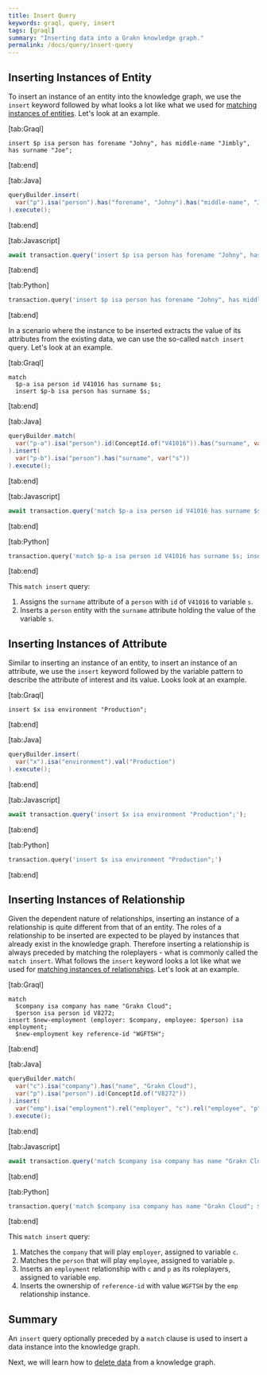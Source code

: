 ```yaml
---
title: Insert Query
keywords: graql, query, insert
tags: [graql]
summary: "Inserting data into a Grakn knowledge graph."
permalink: /docs/query/insert-query
---
```


## Inserting Instances of Entity
To insert an instance of an entity into the knowledge graph, we use the `insert` keyword followed by what looks a lot like what we used for [matching instances of entities](/docs/query/match-clause#matching-instances-of-an-entity). Let's look at an example.

<div class="tabs">

[tab:Graql]
```graql
insert $p isa person has forename "Johny", has middle-name "Jimbly", has surname "Joe";
```
[tab:end]

[tab:Java]
```java
queryBuilder.insert(
  var("p").isa("person").has("forename", "Johny").has("middle-name", "Jimbly").has("surname", "Joe")
).execute();
```
[tab:end]

[tab:Javascript]
```javascript
await transaction.query('insert $p isa person has forename "Johny", has middle-name "Jimbly", has surname "Joe";');
```
[tab:end]

[tab:Python]
```python
transaction.query('insert $p isa person has forename "Johny", has middle-name "Jimbly", has surname "Joe";')
```
[tab:end]

</div>

In a scenario where the instance to be inserted extracts the value of its attributes from the existing data, we can use the so-called `match insert` query. Let's look at an example.

<div class="tabs">

[tab:Graql]
```graql
match
  $p-a isa person id V41016 has surname $s;
  insert $p-b isa person has surname $s;
```
[tab:end]

[tab:Java]
```java
queryBuilder.match(
  var("p-a").isa("person").id(ConceptId.of("V41016")).has("surname", var("s"))
).insert(
  var("p-b").isa("person").has("surname", var("s"))
).execute();
```
[tab:end]

[tab:Javascript]
```javascript
await transaction.query('match $p-a isa person id V41016 has surname $s; insert $p-b isa person has surname $s;');
```
[tab:end]

[tab:Python]
```python
transaction.query('match $p-a isa person id V41016 has surname $s; insert $p-b isa person has surname $s;')
```
[tab:end]
</div>

This `match insert` query:
1. Assigns the `surname` attribute of a `person` with `id` of `V41016` to variable `s`.
2. Inserts a `person` entity with the `surname` attribute holding the value of the variable `s`.

## Inserting Instances of Attribute
Similar to inserting an instance of an entity, to insert an instance of an attribute, we use the `insert` keyword followed by the variable pattern to describe the attribute of interest and its value. Looks look at an example.

<div class="tabs">

[tab:Graql]
```graql
insert $x isa environment "Production";
```
[tab:end]

[tab:Java]
```java
queryBuilder.insert(
  var("x").isa("environment").val("Production")
).execute();
```
[tab:end]

[tab:Javascript]
```javascript
await transaction.query('insert $x isa environment "Production";');
```
[tab:end]

[tab:Python]
```python
transaction.query('insert $x isa environment "Production";')
```
[tab:end]
</div>

## Inserting Instances of Relationship
Given the dependent nature of relationships, inserting an instance of a relationship is quite different from that of an entity. The roles of a relationship to be inserted are expected to be played by instances that already exist in the knowledge graph. Therefore inserting a relationship is always preceded by matching the roleplayers - what is commonly called the `match insert`. What follows the `insert` keyword looks a lot like what we used for [matching instances of relationships](/docs/query/match-clause#matching-instances-of-an-relationship). Let's look at an example.

<div class="tabs">

[tab:Graql]
```graql
match
  $company isa company has name "Grakn Cloud";
  $person isa person id V8272;
insert $new-employment (employer: $company, employee: $person) isa employment;
  $new-employment key reference-id "WGFTSH";
```
[tab:end]

[tab:Java]
```java
queryBuilder.match(
  var("c").isa("company").has("name", "Grakn Cloud"),
  var("p").isa("person").id(ConceptId.of("V8272"))
).insert(
  var("emp").isa("employment").rel("employer", "c").rel("employee", "p").has("reference-id", "WGFTSH"),
).execute();
```
[tab:end]

[tab:Javascript]
```javascript
await transaction.query('match $company isa company has name "Grakn Cloud"; $person isa person id V8272; insert $new-employment (employer: $company, employee: $person) isa employment; $new-employment key reference-id "WGFTSH";');
```
[tab:end]

[tab:Python]
```python
transaction.query('match $company isa company has name "Grakn Cloud"; $person isa person id V8272; insert $new-employment (employer: $company, employee: $person) isa employment; $new-employment key reference-id "WGFTSH";')
```
[tab:end]
</div>

This `match insert` query:
1. Matches the `company` that will play `employer`, assigned to variable `c`.
2. Matches the `person` that will play `employee`, assigned to variable `p`.
3. Inserts an `employment` relationship with `c` and `p` as its roleplayers, assigned to variable `emp`.
4. Inserts the ownership of `reference-id` with value `WGFTSH` by the `emp` relationship instance.

## Summary
An `insert` query optionally preceded by a `match` clause is used to insert a data instance into the knowledge graph.

Next, we will learn how to [delete data](/docs/query/delete-query) from a knowledge graph.